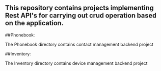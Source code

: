 ## This repository contains projects implementing Rest API's for carrying out crud operation based on the application.


##Phonebook:

The Phonebook directory contains contact management backend project

##Inventory:

The Inventory directory contains device management backend project
